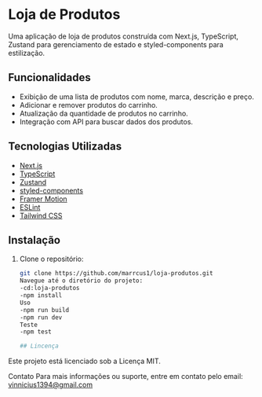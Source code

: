 # Loja de Produtos

Uma aplicação de loja de produtos construída com Next.js, TypeScript, Zustand para gerenciamento de estado e styled-components para estilização.

## Funcionalidades

- Exibição de uma lista de produtos com nome, marca, descrição e preço.
- Adicionar e remover produtos do carrinho.
- Atualização da quantidade de produtos no carrinho.
- Integração com API para buscar dados dos produtos.

## Tecnologias Utilizadas

- [Next.js](https://nextjs.org/)
- [TypeScript](https://www.typescriptlang.org/)
- [Zustand](https://github.com/pmndrs/zustand)
- [styled-components](https://styled-components.com/)
- [Framer Motion](https://www.framer.com/motion/)
- [ESLint](https://eslint.org/)
- [Tailwind CSS](https://tailwindcss.com/)

## Instalação

1. Clone o repositório:
   ```sh
   git clone https://github.com/marrcus1/loja-produtos.git
   Navegue até o diretório do projeto:
   -cd:loja-produtos
   -npm install
   Uso
   -npm run build
   -npm run dev
   Teste
   -npm test

   ## Lincença
Este projeto está licenciado sob a Licença MIT.

Contato
Para mais informações ou suporte, entre em contato pelo email: vinnicius1394@gmail.com





